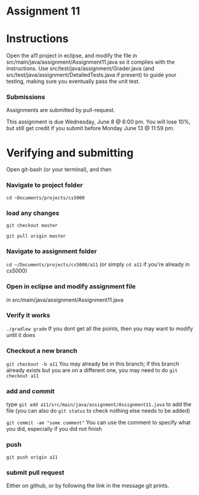 Assignment 11
===

# Instructions

Open the a11 project in eclipse, and modify the file in src/main/java/assignment/Assignment11.java so it complies with the instructions. Use src/test/java/assignment/Grader.java (and src/test/java/assignment/DetailedTests.java if present) to guide your testing, making sure you eventually pass the unit test.

### Submissions
Assignments are submitted by pull-request.

This assignment is due Wednesday, June 8 @ 6:00 pm. You will lose 10%, but still get credit if you submit before Monday June 13 @ 11:59 pm.

# Verifying and submitting
Open git-bash (or your terminal), and then

### Navigate to project folder
```cd ~Documents/projects/cs5000```

### load any changes
```git checkout master```

```git pull origin master```

### Navigate to assignment folder
```cd ~/Documents/projects/cs5000/a11```   (or simply ```cd a11``` if you're already in cs5000)

### Open in eclipse and modify assignment file
in src/main/java/assignment/Assignment11.java

### Verify it works
```./gradlew grade```
If you dont get all the points, then you may want to modify until it does


### Checkout a new branch
```git checkout -b a11``` 
You may already be in this branch; if this branch already exists but you are on a different one, you may need to do ```git checkout a11```

### add and commit
type
```git add a11/src/main/java/assignment/Assignment11.java```
to add the file (you can also do ```git status``` to check nothing else needs to be added) 

```git commit -am "some comment"```
You can use the comment to specify what you did, especially if you did not finish

### push
```git push origin a11```

### submit pull request
Either on github, or by following the link in the message git prints.

